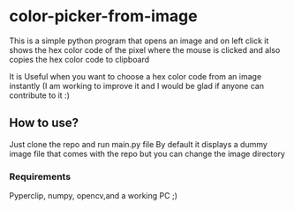 # color-picker-from-image
This is a simple python program that opens an image and on left click it shows the hex color code of the pixel where the mouse is clicked and also copies the hex color code to clipboard

It is Useful when you want to choose a hex color code from an image instantly 
(I am working to improve it and I would be glad if anyone can contribute to it :)

## How to use?
Just clone the repo and run main.py file
By default it displays a dummy image file that comes with the repo but you can change the image directory

### Requirements 
Pyperclip, numpy, opencv,and a working PC ;)

